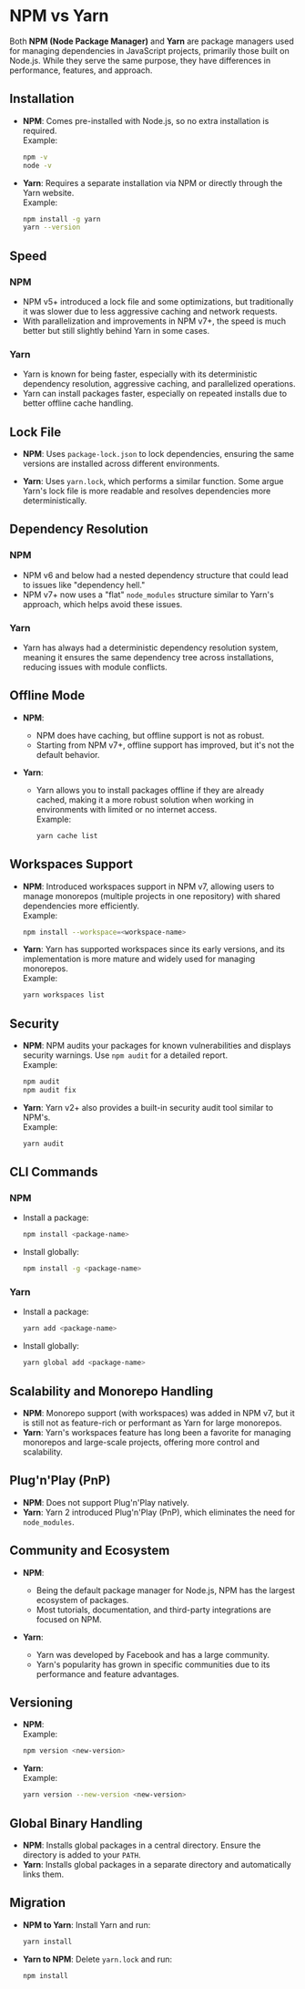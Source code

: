 # NPM vs Yarn

Both **NPM (Node Package Manager)** and **Yarn** are package managers used for managing dependencies in JavaScript projects, primarily those built on Node.js. While they serve the same purpose, they have differences in performance, features, and approach.

## Installation

- **NPM**: Comes pre-installed with Node.js, so no extra installation is required.  
  Example:  
  ```bash
  npm -v
  node -v
  ```

- **Yarn**: Requires a separate installation via NPM or directly through the Yarn website.  
  Example:  
  ```bash
  npm install -g yarn
  yarn --version
  ```

## Speed

### NPM
- NPM v5+ introduced a lock file and some optimizations, but traditionally it was slower due to less aggressive caching and network requests.
- With parallelization and improvements in NPM v7+, the speed is much better but still slightly behind Yarn in some cases.

### Yarn
- Yarn is known for being faster, especially with its deterministic dependency resolution, aggressive caching, and parallelized operations.
- Yarn can install packages faster, especially on repeated installs due to better offline cache handling.

## Lock File

- **NPM**: Uses `package-lock.json` to lock dependencies, ensuring the same versions are installed across different environments.

- **Yarn**: Uses `yarn.lock`, which performs a similar function. Some argue Yarn's lock file is more readable and resolves dependencies more deterministically.

## Dependency Resolution

### NPM
- NPM v6 and below had a nested dependency structure that could lead to issues like "dependency hell."
- NPM v7+ now uses a "flat" `node_modules` structure similar to Yarn's approach, which helps avoid these issues.

### Yarn
- Yarn has always had a deterministic dependency resolution system, meaning it ensures the same dependency tree across installations, reducing issues with module conflicts.

## Offline Mode

- **NPM**:
  - NPM does have caching, but offline support is not as robust.
  - Starting from NPM v7+, offline support has improved, but it's not the default behavior.

- **Yarn**:
  - Yarn allows you to install packages offline if they are already cached, making it a more robust solution when working in environments with limited or no internet access.  
    Example:  
    ```bash
    yarn cache list
    ```

## Workspaces Support

- **NPM**: Introduced workspaces support in NPM v7, allowing users to manage monorepos (multiple projects in one repository) with shared dependencies more efficiently.  
  Example:  
  ```bash
  npm install --workspace=<workspace-name>
  ```

- **Yarn**: Yarn has supported workspaces since its early versions, and its implementation is more mature and widely used for managing monorepos.  
  Example:  
  ```bash
  yarn workspaces list
  ```
## Security

- **NPM**: NPM audits your packages for known vulnerabilities and displays security warnings. Use `npm audit` for a detailed report.  
  Example:  
  ```bash
  npm audit
  npm audit fix
  ```

- **Yarn**: Yarn v2+ also provides a built-in security audit tool similar to NPM's.  
  Example:  
  ```bash
  yarn audit
  ```

## CLI Commands

### NPM
- Install a package:  
  ```bash
  npm install <package-name>
  ```
- Install globally:  
  ```bash
  npm install -g <package-name>
  ```

### Yarn
- Install a package:  
  ```bash
  yarn add <package-name>
  ```
- Install globally:  
  ```bash
  yarn global add <package-name>
  ```

## Scalability and Monorepo Handling

- **NPM**: Monorepo support (with workspaces) was added in NPM v7, but it is still not as feature-rich or performant as Yarn for large monorepos.
- **Yarn**: Yarn's workspaces feature has long been a favorite for managing monorepos and large-scale projects, offering more control and scalability.


## Plug'n'Play (PnP)

- **NPM**: Does not support Plug'n'Play natively.
- **Yarn**: Yarn 2 introduced Plug'n'Play (PnP), which eliminates the need for `node_modules`.  

## Community and Ecosystem

- **NPM**:
  - Being the default package manager for Node.js, NPM has the largest ecosystem of packages.
  - Most tutorials, documentation, and third-party integrations are focused on NPM.

- **Yarn**:
  - Yarn was developed by Facebook and has a large community.
  - Yarn's popularity has grown in specific communities due to its performance and feature advantages.

## Versioning

- **NPM**:  
  Example:  
  ```bash
  npm version <new-version>
  ```
- **Yarn**:  
  Example:  
  ```bash
  yarn version --new-version <new-version>
  ```
## Global Binary Handling

- **NPM**: Installs global packages in a central directory. Ensure the directory is added to your `PATH`.
- **Yarn**: Installs global packages in a separate directory and automatically links them.

## Migration

- **NPM to Yarn**: Install Yarn and run:  
  ```bash
  yarn install
  ```
- **Yarn to NPM**: Delete `yarn.lock` and run:  
  ```bash
  npm install
  ```
